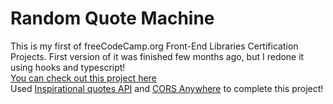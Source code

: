 # Random Quote Machine
This is my first of freeCodeCamp.org Front-End Libraries Certification Projects. First version of it was finished few months ago, but I redone it using hooks and typescript!  
<a href="https://wojwozniak.github.io/tsx-random-quote/">You can check out this project here</a>   
Used <a href="https://zenquotes.io/">Inspirational quotes API</a> and <a href="https://cors-anywhere.herokuapp.com/">CORS Anywhere</a> to complete this project!
